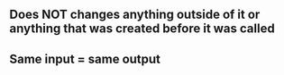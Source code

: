 ## Does NOT changes anything outside of it or anything that was created before it was called
## Same input = same output